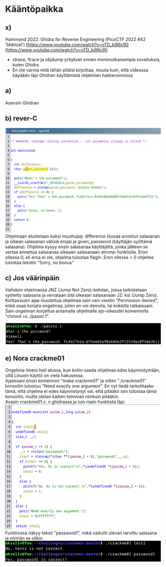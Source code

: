 # Kääntöpaikka

## x)
Hammond 2022: Ghidra for Reverse Engineering (PicoCTF 2022 #42 'bbbloat') [https://www.youtube.com/watch?v=oTD_ki86c9I](https://www.youtube.com/watch?v=oTD_ki86c9I)
- strace, ltrace ja objdump yritykset ennen monimutkaisempia sovelluksia, kuten Ghidra
- En ole varma mitä tähän pitäisi kirjoittaa, muuta kuin, että videossa käydään läpi Ghidran käyttämistä ohjelmien hakkeroinnissa

## a)
Asensin Ghidran

## b) rever-C
![packd ghidra](packd_ghidra.png)
Ohjelmaan alustetaan kaksi muuttujaa; difference (kuvaa annetun salasanan ja oikean salasanan välisiä eroja) ja given_password (käyttäjän syöttämä salasana). Ohjelma kysyy ensin salasanaa käyttäjältä, jonka jälkeen se vertaa annettua salasanaa oikeaan salasanaan strcmp-funktiolla. Eron ollessa 0, eli eroa ei ole, ohjelma tulostaa flagin. Eron ollessa > 0 ohjelma tulostaa tekstin "Sorry, no bonus"

## c) Jos väärinpäin
Vaihdoin ohjelmassa JNZ (Jump Not Zero)-kohdan, jossa tarkistetaan syötetty salasana ja verrataan sitä oikeaan salasanaan JZ: ksi (Jump Zero). Koittaessani ajaa muutettua ohjelmaa sain vain viestin "Permission denied", enkä osaa korjata ongelmaa, joten en voi demota, tai kokeilla ratkaisuani.
<br>
Sain ongelman korjattua antamalla ohjelmalle ajo-oikeudet komennolla "chmod +x ./passtr.1".

![kuva](passtr_wrong_password.png)

## e) Nora crackme01
Ongelmia ilmeni heti alussa, kun koitin saada ohjelmaa edes käynnistymään, sillä Linuxin käyttö on vielä hakusessa. <br>
Ajaessani ensin komennon "make crackme01" ja sitten "./crackme01" konsoliin tulostuu "Need exactly one argument". En nyt tiedä tarkoittaako tämä, että ohjelma ei edes käynnistynyt vai, että pitääkö sen tulostaa tämä konsoliin, mutta oletan kaiken toimivan niinkuin pitääkin.<br>
Avasin crackme01.c: n ghidrassa ja luin main-funktiota läpi.
![kuva](crackme01_decompiler.png)
Funktiossa näkyy teksti "password1", mikä vaikutti olevan tarvittu salasana ja niinhän se olikin.
![kuva](crackme01.c_solved.png)

